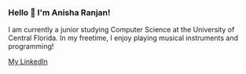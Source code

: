 ### Hello 👋 I'm Anisha Ranjan!

<!--
**AnishaRan/AnishaRan** is a ✨ _special_ ✨ repository because its `README.md` (this file) appears on your GitHub profile.

Here are some ideas to get you started:

- 🔭 I’m currently working on ...
- 🌱 I’m currently learning ...
- 👯 I’m looking to collaborate on ...
- 🤔 I’m looking for help with ...
- 💬 Ask me about ...
- 📫 How to reach me: ...
- 😄 Pronouns: ...
- ⚡ Fun fact: ...
-->


I am currently a junior studying Computer Science at the University of Central Florida.
In my freetime, I enjoy playing musical instruments and programming!

[My LinkedIn](https://www.linkedin.com/in/anisha-ranjan)
